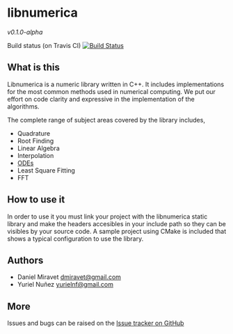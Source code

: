 libnumerica
===========

*v0.1.0-alpha*



Build status (on Travis CI) [![Build Status](https://travis-ci.org/krvajalmiguelangel/libnumerica.svg?branch=master)](https://travis-ci.org/krvajalmiguelangel/libnumerica)
## What is this
Libnumerica is a numeric library written in C++. It includes implementations for the most common methods used in numerical computing. 
We put our effort on code clarity  and expressive in the implementation of the algorithms. 

The complete range of subject areas covered by the library includes,
* Quadrature
* Root Finding
* Linear Algebra
* Interpolation
* [ODEs](https://github.com/krvajalmiguelangel/libnumerica/blob/master/docs/odes.md)
* Least Square Fitting
* FFT

## How to use it
In order to use it you must link your project with the libnumerica static library and make  the headers accesibles in your include path so they can be visibles by your source code.
A sample project using CMake is included that shows a typical configuration to use the library.
## Authors
* Daniel Miravet [dmiravet@gmail.com](mailto:dmiravet@gmail.com)
* Yuriel Nuñez [yurielnf@gmail.com](mailto:yurielnf@gmail.com)

## More
Issues and bugs can be raised on the [Issue tracker on GitHub](https://github.com/krvajalmiguelangel/libnumerica/issues)
